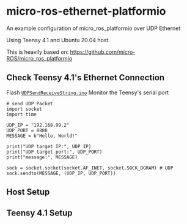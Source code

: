 # micro-ros-ethernet-platformio
An example configuration of micro_ros_platformio over UDP Ethernet

Using Teensy 4.1 and Ubuntu 20.04 host.

This is heavily based on: https://github.com/micro-ROS/micro_ros_platformio

## Check Teensy 4.1's Ethernet Connection

Flash [`UDPSendReceiveString.ino`](https://github.com/vjmuzik/NativeEthernet/blob/master/examples/UDPSendReceiveString/UDPSendReceiveString.ino)
Monitor the Teensy's serial port

```python3
# send UDP Packet
import socket
import time

UDP_IP = "192.168.99.2"
UDP_PORT = 8888
MESSAGE = b"Hello, World!"

print("UDP target IP:", UDP_IP)
print("UDP target port:", UDP_PORT)
print("message:", MESSAGE)

sock = socket.socket(socket.AF_INET, socket.SOCK_DGRAM) # UDP
sock.sendto(MESSAGE, (UDP_IP, UDP_PORT))
```

## Host Setup

## Teensy 4.1 Setup
